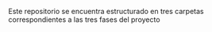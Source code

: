 Este repositorio se encuentra estructurado en tres carpetas correspondientes a las tres fases del proyecto
